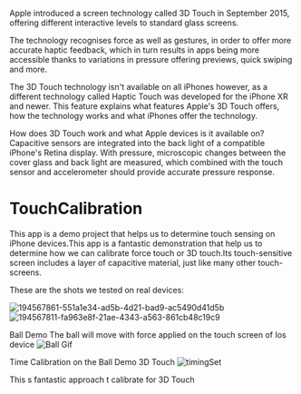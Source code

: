 Apple introduced a screen technology called 3D Touch in September 2015, offering different interactive levels to standard glass screens.

The technology recognises force as well as gestures, in order to offer more accurate haptic feedback, which in turn results in apps being more accessible thanks to variations in pressure offering previews, quick swiping and more.

The 3D Touch technology isn't available on all iPhones however, as a different technology called Haptic Touch was developed for the iPhone XR and newer. This feature explains what features Apple's 3D Touch offers, how the technology works and what iPhones offer the technology.


How does 3D Touch work and what Apple devices is it available on?
Capacitive sensors are integrated into the back light of a compatible iPhone's Retina display. With pressure, microscopic changes between the cover glass and back light are measured, which combined with the touch sensor and accelerometer should provide accurate pressure response.




# TouchCalibration
This app is a demo project that helps us to determine touch sensing on iPhone devices.This app is a fantastic demonstration that help us to determine how we can calibrate force touch or 3D touch.Its touch-sensitive screen includes a layer of capacitive material, just like many other touch-screens.

These are the shots we tested on real devices:

![194567861-551a1e34-ad5b-4d21-bad9-ac5490d41d5b](https://user-images.githubusercontent.com/25474407/206585408-4cf580c8-3781-437b-be02-9bd5f2e95b19.gif)
![194567811-fa963e8f-21ae-4343-a563-861cb48c19c9](https://user-images.githubusercontent.com/25474407/206585427-46a9673c-69ab-4106-a0e5-dd6eeed0b5c6.gif)


Ball Demo
The ball will move with force applied on the touch screen of Ios device
![Ball Gif](https://user-images.githubusercontent.com/25474407/193982961-2fbb2dc4-6f65-459e-98e1-34c4b855f1d5.gif)


Time Calibration on the Ball Demo 3D Touch
![timingSet](https://user-images.githubusercontent.com/25474407/193984697-1b98f46a-0908-4bf2-8aa9-907e8cb00cd0.gif)

This s fantastic approach t calibrate for 3D Touch
